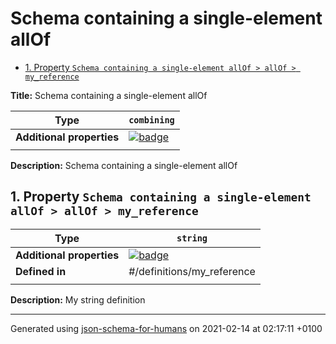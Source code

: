# Schema containing a single-element allOf

- [1. Property `Schema containing a single-element allOf > allOf > my_reference`](#allOf_i0)

**Title:** Schema containing a single-element allOf

| Type                      | `combining`                                                                                                          |
| ------------------------- | -------------------------------------------------------------------------------------------------------------------- |
| **Additional properties** | [![badge](https://img.shields.io/badge/Any+type--allowed-green)](# "Additional Properties of any type are allowed.") |
|                           |                                                                                                                      |

**Description:** Schema containing a single-element allOf

## <a name="allOf_i0"></a>1. Property `Schema containing a single-element allOf > allOf > my_reference`

| Type                      | `string`                                                                                                             |
| ------------------------- | -------------------------------------------------------------------------------------------------------------------- |
| **Additional properties** | [![badge](https://img.shields.io/badge/Any+type--allowed-green)](# "Additional Properties of any type are allowed.") |
| **Defined in**            | #/definitions/my_reference                                                                                           |
|                           |                                                                                                                      |

**Description:** My string definition

----------------------------------------------------------------------------------------------------------------------------
Generated using [json-schema-for-humans](https://github.com/coveooss/json-schema-for-humans) on 2021-02-14 at 02:17:11 +0100